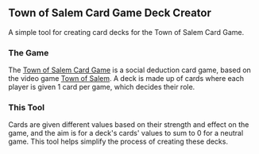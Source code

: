## Town of Salem Card Game Deck Creator
A simple tool for creating card decks for the Town of Salem Card Game.

### The Game
The [Town of Salem Card Game](https://town-of-salem.fandom.com/wiki/Town_of_Salem_Card_Game) is a social deduction card game, based on the video game [Town of Salem](https://www.blankmediagames.com/). A deck is made up of cards where each player is given 1 card per game, which decides their role. 

### This Tool
Cards are given different values based on their strength and effect on the game, and the aim is for a deck's cards' values to sum to 0 for a neutral game. This tool helps simplify the process of creating these decks.
